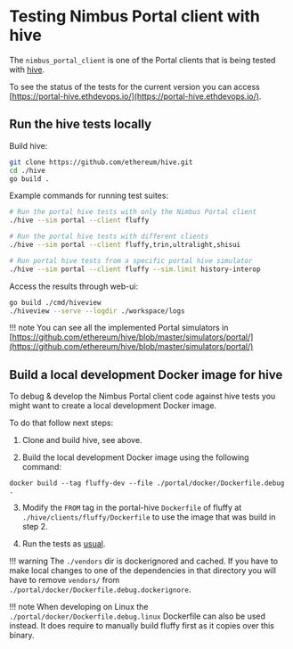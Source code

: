 # Testing Nimbus Portal client with hive

The `nimbus_portal_client` is one of the Portal clients that is being tested with [hive](https://github.com/ethereum/hive).

To see the status of the tests for the current version you can access [https://portal-hive.ethdevops.io/](https://portal-hive.ethdevops.io/).

## Run the hive tests locally

Build hive:

```sh
git clone https://github.com/ethereum/hive.git
cd ./hive
go build .
```

Example commands for running test suites:

```sh
# Run the portal hive tests with only the Nimbus Portal client
./hive --sim portal --client fluffy

# Run the portal hive tests with different clients
./hive --sim portal --client fluffy,trin,ultralight,shisui

# Run portal hive tests from a specific portal hive simulator
./hive --sim portal --client fluffy --sim.limit history-interop
```

Access the results through web-ui:

```sh
go build ./cmd/hiveview
./hiveview --serve --logdir ./workspace/logs
```

!!! note
    You can see all the implemented Portal simulators in [https://github.com/ethereum/hive/blob/master/simulators/portal/](https://github.com/ethereum/hive/blob/master/simulators/portal/)

## Build a local development Docker image for hive

To debug & develop the Nimbus Portal client code against hive tests you might want to
create a local development Docker image.

To do that follow next steps:

1) Clone and build hive, see above.

2) Build the local development Docker image using the following command:
```
docker build --tag fluffy-dev --file ./portal/docker/Dockerfile.debug .
```

3) Modify the `FROM` tag in the portal-hive `Dockerfile` of fluffy at
`./hive/clients/fluffy/Dockerfile` to use the image that was build in step 2.

4) Run the tests as [usual](nimbus-portal-with-portal-hive.md/#run-the-hive-tests-locally).

!!! warning
    The `./vendors` dir is dockerignored and cached. If you have to make local
    changes to one of the dependencies in that directory you will have to remove
    `vendors/` from `./portal/docker/Dockerfile.debug.dockerignore`.

!!! note
    When developing on Linux the `./portal/docker/Dockerfile.debug.linux` Dockerfile can also be used instead. It does require to manually build fluffy first as it copies over this binary.
